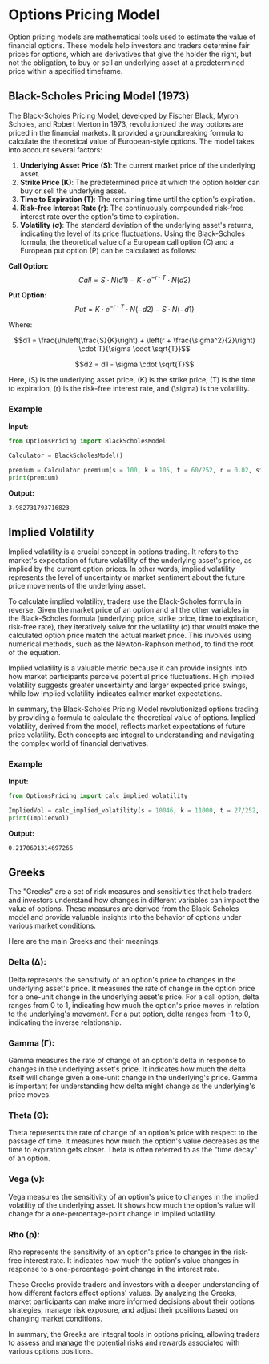 # Options Pricing Model
Option pricing models are mathematical tools used to estimate the value of financial options. These models help investors and traders determine fair prices for options, which are derivatives that give the holder the right, but not the obligation, to buy or sell an underlying asset at a predetermined price within a specified timeframe.

## Black-Scholes Pricing Model (1973)
The Black-Scholes Pricing Model, developed by Fischer Black, Myron Scholes, and Robert Merton in 1973, revolutionized the way options are priced in the financial markets. It provided a groundbreaking formula to calculate the theoretical value of European-style options. The model takes into account several factors:

1. **Underlying Asset Price (S)**: The current market price of the underlying asset.
2. **Strike Price (K)**: The predetermined price at which the option holder can buy or sell the underlying asset.
3. **Time to Expiration (T)**: The remaining time until the option's expiration.
4. **Risk-free Interest Rate (r)**: The continuously compounded risk-free interest rate over the option's time to expiration.
5. **Volatility (σ)**: The standard deviation of the underlying asset's returns, indicating the level of its price fluctuations.
Using the Black-Scholes formula, the theoretical value of a European call option (C) and a European put option (P) can be calculated as follows:


**Call Option:**
$$Call = S \cdot N(d1) - K \cdot e^{-r \cdot T} \cdot N(d2)$$

**Put Option:**
$$Put = K \cdot e^{-r \cdot T} \cdot N(-d2) - S \cdot N(-d1)$$

Where:

$$d1 = \frac{\ln\left(\frac{S}{K}\right) + \left(r + \frac{\sigma^2}{2}\right) \cdot T}{\sigma \cdot \sqrt{T}}$$

$$d2 = d1 - \sigma \cdot \sqrt{T}$$

Here, \(S\) is the underlying asset price, \(K\) is the strike price, \(T\) is the time to expiration, \(r\) is the risk-free interest rate, and \(\sigma\) is the volatility.


### Example
**Input:**
```python
from OptionsPricing import BlackScholesModel

Calculator = BlackScholesModel()

premium = Calculator.premium(s = 100, k = 105, t = 60/252, r = 0.02, sigma = 0.3, option_type = 'Call')
print(premium)
```

**Output:**
```
3.982731793716823
```



## Implied Volatility
Implied volatility is a crucial concept in options trading. It refers to the market's expectation of future volatility of the underlying asset's price, as implied by the current option prices. In other words, implied volatility represents the level of uncertainty or market sentiment about the future price movements of the underlying asset.

To calculate implied volatility, traders use the Black-Scholes formula in reverse. Given the market price of an option and all the other variables in the Black-Scholes formula (underlying price, strike price, time to expiration, risk-free rate), they iteratively solve for the volatility (σ) that would make the calculated option price match the actual market price. This involves using numerical methods, such as the Newton-Raphson method, to find the root of the equation.

Implied volatility is a valuable metric because it can provide insights into how market participants perceive potential price fluctuations. High implied volatility suggests greater uncertainty and larger expected price swings, while low implied volatility indicates calmer market expectations.

In summary, the Black-Scholes Pricing Model revolutionized options trading by providing a formula to calculate the theoretical value of options. Implied volatility, derived from the model, reflects market expectations of future price volatility. Both concepts are integral to understanding and navigating the complex world of financial derivatives.

### Example
**Input:**
```python
from OptionsPricing import calc_implied_volatility

ImpliedVol = calc_implied_volatility(s = 10046, k = 11000, t = 27/252, r = 0.02, premium = 38, option_type = 'Call')
print(ImpliedVol)
```

**Output:**
```
0.2170691314697266
```


## Greeks
The "Greeks" are a set of risk measures and sensitivities that help traders and investors understand how changes in different variables can impact the value of options. These measures are derived from the Black-Scholes model and provide valuable insights into the behavior of options under various market conditions.

Here are the main Greeks and their meanings:

### Delta (Δ): 
Delta represents the sensitivity of an option's price to changes in the underlying asset's price. It measures the rate of change in the option price for a one-unit change in the underlying asset's price. For a call option, delta ranges from 0 to 1, indicating how much the option's price moves in relation to the underlying's movement. For a put option, delta ranges from -1 to 0, indicating the inverse relationship.

### Gamma (Γ): 
Gamma measures the rate of change of an option's delta in response to changes in the underlying asset's price. It indicates how much the delta itself will change given a one-unit change in the underlying's price. Gamma is important for understanding how delta might change as the underlying's price moves.

### Theta (Θ): 
Theta represents the rate of change of an option's price with respect to the passage of time. It measures how much the option's value decreases as the time to expiration gets closer. Theta is often referred to as the "time decay" of an option.

### Vega (ν): 
Vega measures the sensitivity of an option's price to changes in the implied volatility of the underlying asset. It shows how much the option's value will change for a one-percentage-point change in implied volatility.

### Rho (ρ): 
Rho represents the sensitivity of an option's price to changes in the risk-free interest rate. It indicates how much the option's value changes in response to a one-percentage-point change in the interest rate.


These Greeks provide traders and investors with a deeper understanding of how different factors affect options' values. By analyzing the Greeks, market participants can make more informed decisions about their options strategies, manage risk exposure, and adjust their positions based on changing market conditions.

In summary, the Greeks are integral tools in options pricing, allowing traders to assess and manage the potential risks and rewards associated with various options positions.
